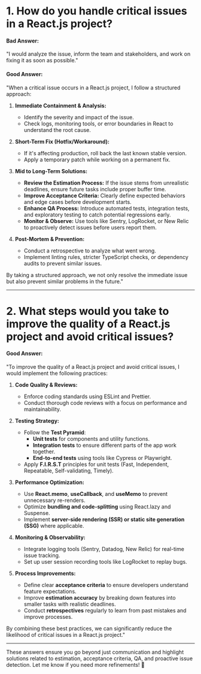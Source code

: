 # **1. How do you handle critical issues in a React.js project?**  

#### **Bad Answer:**  
"I would analyze the issue, inform the team and stakeholders, and work on fixing it as soon as possible."

#### **Good Answer:**  
"When a critical issue occurs in a React.js project, I follow a structured approach:  

1. **Immediate Containment & Analysis:**  
   - Identify the severity and impact of the issue.  
   - Check logs, monitoring tools, or error boundaries in React to understand the root cause.  

2. **Short-Term Fix (Hotfix/Workaround):**  
   - If it's affecting production, roll back the last known stable version.  
   - Apply a temporary patch while working on a permanent fix.  

3. **Mid to Long-Term Solutions:**  
   - **Review the Estimation Process:** If the issue stems from unrealistic deadlines, ensure future tasks include proper buffer time.  
   - **Improve Acceptance Criteria:** Clearly define expected behaviors and edge cases before development starts.  
   - **Enhance QA Process:** Introduce automated tests, integration tests, and exploratory testing to catch potential regressions early.  
   - **Monitor & Observe:** Use tools like Sentry, LogRocket, or New Relic to proactively detect issues before users report them.  

4. **Post-Mortem & Prevention:**  
   - Conduct a retrospective to analyze what went wrong.  
   - Implement linting rules, stricter TypeScript checks, or dependency audits to prevent similar issues.  

By taking a structured approach, we not only resolve the immediate issue but also prevent similar problems in the future."  

---

# **2. What steps would you take to improve the quality of a React.js project and avoid critical issues?**  

#### **Good Answer:**  
"To improve the quality of a React.js project and avoid critical issues, I would implement the following practices:  

1. **Code Quality & Reviews:**  
   - Enforce coding standards using ESLint and Prettier.  
   - Conduct thorough code reviews with a focus on performance and maintainability.  

2. **Testing Strategy:**  
   - Follow the **Test Pyramid**:  
     - **Unit tests** for components and utility functions.  
     - **Integration tests** to ensure different parts of the app work together.  
     - **End-to-end tests** using tools like Cypress or Playwright.  
   - Apply **F.I.R.S.T** principles for unit tests (Fast, Independent, Repeatable, Self-validating, Timely).  

3. **Performance Optimization:**  
   - Use **React.memo**, **useCallback**, and **useMemo** to prevent unnecessary re-renders.  
   - Optimize **bundling and code-splitting** using React.lazy and Suspense.  
   - Implement **server-side rendering (SSR) or static site generation (SSG)** where applicable.  

4. **Monitoring & Observability:**  
   - Integrate logging tools (Sentry, Datadog, New Relic) for real-time issue tracking.  
   - Set up user session recording tools like LogRocket to replay bugs.  

5. **Process Improvements:**  
   - Define clear **acceptance criteria** to ensure developers understand feature expectations.  
   - Improve **estimation accuracy** by breaking down features into smaller tasks with realistic deadlines.  
   - Conduct **retrospectives** regularly to learn from past mistakes and improve processes.  

By combining these best practices, we can significantly reduce the likelihood of critical issues in a React.js project."  

---

These answers ensure you go beyond just communication and highlight solutions related to estimation, acceptance criteria, QA, and proactive issue detection. Let me know if you need more refinements! 🚀
